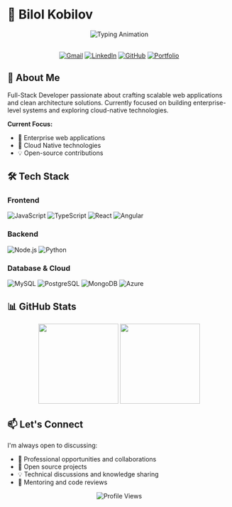 # 👋 Bilol Kobilov

<div align="center">
  <img src="https://readme-typing-svg.demolab.com?font=Fira+Code&size=22&duration=3000&pause=1000&color=2F81F7&center=true&vCenter=true&width=400&lines=Full-Stack+Developer;Clean+Code+Enthusiast;Problem+Solver" alt="Typing Animation" />
</div>

<br>

<div align="center">
  
[![Gmail](https://img.shields.io/badge/Gmail-EA4335?style=for-the-badge&logo=gmail&logoColor=white)](mailto:bilolkobilov1@gmail.com)
[![LinkedIn](https://img.shields.io/badge/LinkedIn-0A66C2?style=for-the-badge&logo=linkedin&logoColor=white)](http://www.linkedin.com/in/bilolkobilov)
[![GitHub](https://img.shields.io/badge/GitHub-181717?style=for-the-badge&logo=github&logoColor=white)](https://github.com/bilolkobilov)
[![Portfolio](https://img.shields.io/badge/Portfolio-FF5722?style=for-the-badge&logo=firefox&logoColor=white)](https://www.bilol.me/en)

</div>

## 🚀 About Me

Full-Stack Developer passionate about crafting scalable web applications and clean architecture solutions. Currently focused on building enterprise-level systems and exploring cloud-native technologies.

**Current Focus:**
- 🔭 Enterprise web applications  
- 🌱 Cloud Native technologies  
- 💡 Open-source contributions

## 🛠️ Tech Stack

### Frontend
![JavaScript](https://img.shields.io/badge/JavaScript-F7DF1E?style=flat-square&logo=javascript&logoColor=black)
![TypeScript](https://img.shields.io/badge/TypeScript-3178C6?style=flat-square&logo=typescript&logoColor=white)
![React](https://img.shields.io/badge/React-61DAFB?style=flat-square&logo=react&logoColor=black)
![Angular](https://img.shields.io/badge/Angular-DD0031?style=flat-square&logo=angular&logoColor=white)

### Backend
![Node.js](https://img.shields.io/badge/Node.js-339933?style=flat-square&logo=nodedotjs&logoColor=white)
![Python](https://img.shields.io/badge/Python-3776AB?style=flat-square&logo=python&logoColor=white)

### Database & Cloud
![MySQL](https://img.shields.io/badge/MySQL-4479A1?style=flat-square&logo=mysql&logoColor=white)
![PostgreSQL](https://img.shields.io/badge/PostgreSQL-336791?style=flat-square&logo=postgresql&logoColor=white)
![MongoDB](https://img.shields.io/badge/MongoDB-47A248?style=flat-square&logo=mongodb&logoColor=white)
![Azure](https://img.shields.io/badge/Azure-0078D4?style=flat-square&logo=microsoftazure&logoColor=white)

## 📊 GitHub Stats

<div align="center">
  <img height="180em" src="https://github-readme-stats.vercel.app/api?username=bilolkobilov&show_icons=true&theme=tokyonight&hide_border=true&count_private=true" />
  <img height="180em" src="https://github-readme-stats.vercel.app/api/top-langs/?username=bilolkobilov&layout=compact&langs_count=8&theme=tokyonight&hide_border=true" />
</div>

## 📫 Let's Connect

I'm always open to discussing:
- 💼 Professional opportunities and collaborations
- 🚀 Open source projects
- 💡 Technical discussions and knowledge sharing
- 🤝 Mentoring and code reviews

<div align="center">

![Profile Views](https://komarev.com/ghpvc/?username=bilolkobilov&label=Profile%20Views&color=2F81F7&style=flat)

</div>
